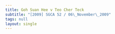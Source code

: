 ```yaml
---
title: Goh Suan Hee v Teo Cher Teck
subtitle: "[2009] SGCA 52 / 06\_November\_2009"
tags: null
layout: single
---
```


